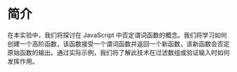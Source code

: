 # 简介

在本实验中，我们将探讨在 JavaScript 中否定谓词函数的概念。我们将学习如何创建一个高阶函数，该函数接受一个谓词函数并返回一个新函数，该新函数会否定原始函数的输出。通过实际示例，我们将了解此技术在过滤数组或验证输入时如何发挥作用。
